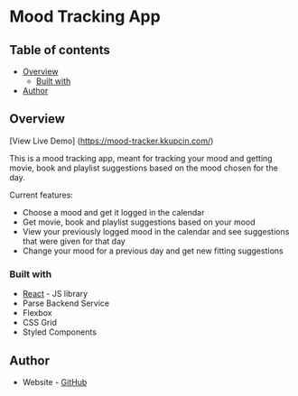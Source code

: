 # Mood Tracking App

## Table of contents

- [Overview](#overview)
  - [Built with](#built-with)
- [Author](#author)

## Overview

[View Live Demo] (https://mood-tracker.kkupcin.com/)

This is a mood tracking app, meant for tracking your mood and getting movie, book and playlist suggestions based on the mood chosen for the day.

Current features:

- Choose a mood and get it logged in the calendar
- Get movie, book and playlist suggestions based on your mood
- View your previously logged mood in the calendar and see suggestions that were given for that day
- Change your mood for a previous day and get new fitting suggestions

### Built with

- [React](https://reactjs.org/) - JS library
- Parse Backend Service
- Flexbox
- CSS Grid
- Styled Components

## Author

- Website - [GitHub](https://github.com/kkupcin)
